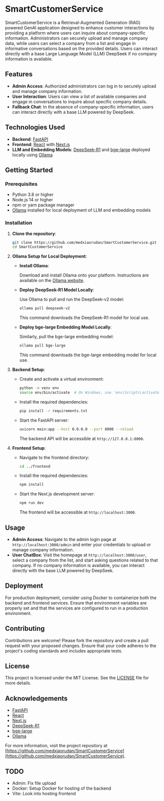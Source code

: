 # SmartCustomerService

SmartCustomerService is a Retrieval-Augmented Generation (RAG) powered GenAI application designed to enhance customer interactions by providing a platform where users can inquire about company-specific information. Administrators can securely upload and manage company data, while users can select a company from a list and engage in informative conversations based on the provided details. Users can interact directly with a base Large Language Model (LLM) DeepSeek if no company information is available.

## Features

- **Admin Access**: Authorized administrators can log in to securely upload and manage company information.
- **User Interaction**: Users can view a list of available companies and engage in conversations to inquire about specific company details.
- **Fallback Chat**: In the absence of company-specific information, users can interact directly with a base LLM powered by DeepSeek.

## Technologies Used

- **Backend**: [FastAPI](https://fastapi.tiangolo.com/)
- **Frontend**: [React](https://reactjs.org/) with [Next.js](https://nextjs.org/)
- **LLM and Embedding Models**: [DeepSeek-R1](https://www.datacamp.com/tutorial/deepseek-r1-ollama) and [bge-large](https://ollama.com/library/bge-large) deployed locally using [Ollama](https://ollama.com/)

## Getting Started

### Prerequisites

- Python 3.8 or higher
- Node.js 14 or higher
- npm or yarn package manager
- [Ollama](https://ollama.com/) installed for local deployment of LLM and embedding models

### Installation

1. **Clone the repository**:

   ```bash
   git clone https://github.com/medxiaorudan/SmartCustomerService.git
   cd SmartCustomerService
   ```

2. **Ollama Setup for Local Deployment**:

   - **Install Ollama**:

     Download and install Ollama onto your platform. Instructions are available on the [Ollama website](https://ollama.com/).

   - **Deploy DeepSeek-R1 Model Locally**:

     Use Ollama to pull and run the DeepSeek-v2 model:

     ```bash
     ollama pull deepseek-v2
     ```

     This command downloads the DeepSeek-R1 model for local use. 

   - **Deploy bge-large Embedding Model Locally**:

     Similarly, pull the bge-large embedding model:

     ```bash
     ollama pull bge-large
     ```

     This command downloads the bge-large embedding model for local use.
     
3. **Backend Setup**:

   - Create and activate a virtual environment:

     ```bash
     python -m venv env
     source env/bin/activate  # On Windows, use 'env\Scripts\activate'
     ```

   - Install the required dependencies:

     ```bash
     pip install -r requirements.txt
     ```

   - Start the FastAPI server:

     ```bash
     uvicorn main:app --host 0.0.0.0 --port 8000 --reload
     ```

     The backend API will be accessible at `http://127.0.0.1:8000`.

4. **Frontend Setup**:

   - Navigate to the frontend directory:

     ```bash
     cd ../frontend
     ```

   - Install the required dependencies:

     ```bash
     npm install
     ```

   - Start the Next.js development server:

     ```bash
     npm run dev
     ```

     The frontend will be accessible at `http://localhost:3000`.


## Usage

- **Admin Access**: Navigate to the admin login page at `http://localhost:3000/admin` and enter your credentials to upload or manage company information.
- **User ChatBox**: Visit the homepage at `http://localhost:3000/user`, select a company from the list, and start asking questions related to that company. If no company information is available, you can interact directly with the base LLM powered by DeepSeek.

## Deployment

For production deployment, consider using Docker to containerize both the backend and frontend services. Ensure that environment variables are properly set and that the services are configured to run in a production environment.

## Contributing

Contributions are welcome! Please fork the repository and create a pull request with your proposed changes. Ensure that your code adheres to the project's coding standards and includes appropriate tests.

## License

This project is licensed under the MIT License. See the [LICENSE](LICENSE) file for more details.

## Acknowledgements

- [FastAPI](https://fastapi.tiangolo.com/)
- [React](https://reactjs.org/)
- [Next.js](https://nextjs.org/)
- [DeepSeek-R1](https://www.datacamp.com/tutorial/deepseek-r1-ollama)
- [bge-large](https://ollama.com/library/bge-large)
- [Ollama](https://ollama.com/)

For more information, visit the project repository at [https://github.com/medxiaorudan/SmartCustomerService](https://github.com/medxiaorudan/SmartCustomerService). 

## TODO
* Admin: Fix file upload
* Docker: Setup Docker for hosting of the backend
* Vite: Look into hosting frontend
